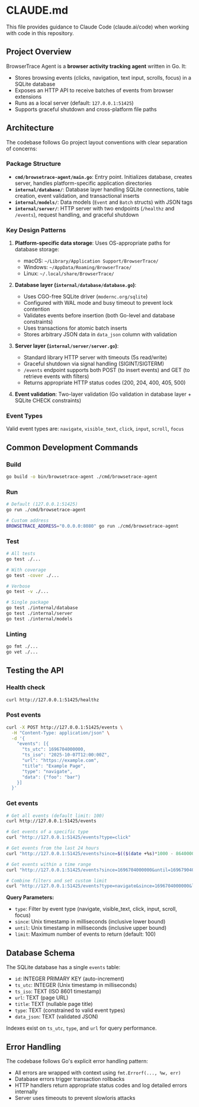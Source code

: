 # CLAUDE.md

This file provides guidance to Claude Code (claude.ai/code) when working with code in this repository.

## Project Overview

BrowserTrace Agent is a **browser activity tracking agent** written in Go. It:
- Stores browsing events (clicks, navigation, text input, scrolls, focus) in a SQLite database
- Exposes an HTTP API to receive batches of events from browser extensions
- Runs as a local server (default: `127.0.0.1:51425`)
- Supports graceful shutdown and cross-platform file paths

## Architecture

The codebase follows Go project layout conventions with clear separation of concerns:

### Package Structure

- **`cmd/browsetrace-agent/main.go`**: Entry point. Initializes database, creates server, handles platform-specific application directories
- **`internal/database/`**: Database layer handling SQLite connections, table creation, event validation, and transactional inserts
- **`internal/models/`**: Data models (`Event` and `Batch` structs) with JSON tags
- **`internal/server/`**: HTTP server with two endpoints (`/healthz` and `/events`), request handling, and graceful shutdown

### Key Design Patterns

1. **Platform-specific data storage**: Uses OS-appropriate paths for database storage:
   - macOS: `~/Library/Application Support/BrowserTrace/`
   - Windows: `~/AppData/Roaming/BrowserTrace/`
   - Linux: `~/.local/share/BrowserTrace/`

2. **Database layer (`internal/database/database.go`)**:
   - Uses CGO-free SQLite driver (`modernc.org/sqlite`)
   - Configured with WAL mode and busy timeout to prevent lock contention
   - Validates events before insertion (both Go-level and database constraints)
   - Uses transactions for atomic batch inserts
   - Stores arbitrary JSON data in `data_json` column with validation

3. **Server layer (`internal/server/server.go`)**:
   - Standard library HTTP server with timeouts (5s read/write)
   - Graceful shutdown via signal handling (SIGINT/SIGTERM)
   - `/events` endpoint supports both POST (to insert events) and GET (to retrieve events with filters)
   - Returns appropriate HTTP status codes (200, 204, 400, 405, 500)

4. **Event validation**: Two-layer validation (Go validation in database layer + SQLite CHECK constraints)

### Event Types

Valid event types are: `navigate`, `visible_text`, `click`, `input`, `scroll`, `focus`

## Common Development Commands

### Build
```bash
go build -o bin/browsetrace-agent ./cmd/browsetrace-agent
```

### Run
```bash
# Default (127.0.0.1:51425)
go run ./cmd/browsetrace-agent

# Custom address
BROWSETRACE_ADDRESS="0.0.0.0:8080" go run ./cmd/browsetrace-agent
```

### Test
```bash
# All tests
go test ./...

# With coverage
go test -cover ./...

# Verbose
go test -v ./...

# Single package
go test ./internal/database
go test ./internal/server
go test ./internal/models
```

### Linting
```bash
go fmt ./...
go vet ./...
```

## Testing the API

### Health check
```bash
curl http://127.0.0.1:51425/healthz
```

### Post events
```bash
curl -X POST http://127.0.0.1:51425/events \
  -H "Content-Type: application/json" \
  -d '{
    "events": [{
      "ts_utc": 1696704000000,
      "ts_iso": "2025-10-07T12:00:00Z",
      "url": "https://example.com",
      "title": "Example Page",
      "type": "navigate",
      "data": {"foo": "bar"}
    }]
  }'
```

### Get events
```bash
# Get all events (default limit: 100)
curl http://127.0.0.1:51425/events

# Get events of a specific type
curl "http://127.0.0.1:51425/events?type=click"

# Get events from the last 24 hours
curl "http://127.0.0.1:51425/events?since=$(($(date +%s)*1000 - 86400000))"

# Get events within a time range
curl "http://127.0.0.1:51425/events?since=1696704000000&until=1696790400000"

# Combine filters and set custom limit
curl "http://127.0.0.1:51425/events?type=navigate&since=1696704000000&limit=50"
```

**Query Parameters:**
- `type`: Filter by event type (navigate, visible_text, click, input, scroll, focus)
- `since`: Unix timestamp in milliseconds (inclusive lower bound)
- `until`: Unix timestamp in milliseconds (inclusive upper bound)
- `limit`: Maximum number of events to return (default: 100)

## Database Schema

The SQLite database has a single `events` table:
- `id`: INTEGER PRIMARY KEY (auto-increment)
- `ts_utc`: INTEGER (Unix timestamp in milliseconds)
- `ts_iso`: TEXT (ISO 8601 timestamp)
- `url`: TEXT (page URL)
- `title`: TEXT (nullable page title)
- `type`: TEXT (constrained to valid event types)
- `data_json`: TEXT (validated JSON)

Indexes exist on `ts_utc`, `type`, and `url` for query performance.

## Error Handling

The codebase follows Go's explicit error handling pattern:
- All errors are wrapped with context using `fmt.Errorf(..., %w, err)`
- Database errors trigger transaction rollbacks
- HTTP handlers return appropriate status codes and log detailed errors internally
- Server uses timeouts to prevent slowloris attacks

